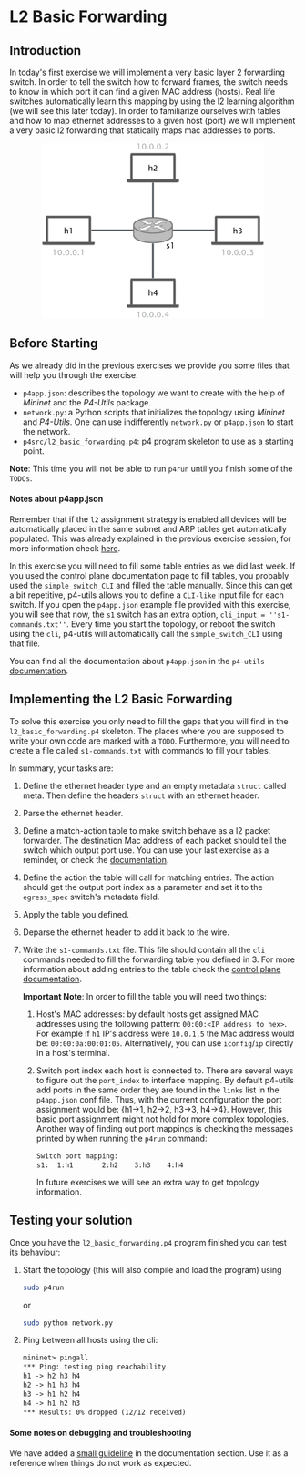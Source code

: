 # L2 Basic Forwarding

## Introduction

In today's first exercise we will implement a very basic layer 2 forwarding switch. In order to
tell the switch how to forward frames, the switch needs to know in which port it can find a given MAC
address (hosts). Real life switches automatically learn this mapping by using the l2 learning algorithm (we will see
this later today). In order to familiarize ourselves with tables and how to map ethernet addresses to a given host (port)
we will implement a very basic l2 forwarding that statically maps mac addresses to ports.

<p align="center">
<img src="images/l2_topology.png" title="L2 Star Topology">
<p/>

## Before Starting

As we already did in the previous exercises we provide you some files that will
help you through the exercise.

- `p4app.json`: describes the topology we want to create with the help of *Mininet* and the *P4-Utils* package.
- `network.py`: a Python scripts that initializes the topology using *Mininet* and *P4-Utils*. One can use indifferently `network.py` or `p4app.json` to start the network.
- `p4src/l2_basic_forwarding.p4`: p4 program skeleton to use as a starting point.


**Note**: This time you will not be able to run `p4run` until you finish some of the `TODOs`.

#### Notes about p4app.json

Remember that if the `l2` assignment strategy is enabled all devices will be automatically placed in the same
subnet and ARP tables get automatically populated. This was already explained in the previous exercise session, for
more information check [here](../../02-Repeater/p4runtime/README.md#note-about-p4appjson).

In this exercise you will need to fill some table entries as we did last week.
If you used the control plane documentation page to fill tables, you probably used
the `simple_switch_CLI` and filled the table manually. Since this can get a bit repetitive, p4-utils allows
you to define a `CLI-like` input file for each switch. If you open the `p4app.json` example file provided with
this exercise, you will see that now, the `s1` switch has an extra option, `cli_input = ''s1-commands.txt''`.
Every time you start the topology, or reboot the switch using the `cli`, p4-utils will automatically call
the `simple_switch_CLI` using that file.

You can find all the documentation about `p4app.json` in the `p4-utils` [documentation](https://nsg-ethz.github.io/p4-utils/usage.html#json).

## Implementing the L2 Basic Forwarding

To solve this exercise you only need to fill the gaps that you will find in the
`l2_basic_forwarding.p4` skeleton. The places where you are supposed to write your own code
are marked with a `TODO`. Furthermore, you will need to create a file called `s1-commands.txt`
with commands to fill your tables.

In summary, your tasks are:

1. Define the ethernet header type and an empty metadata `struct` called meta. Then define
the headers `struct` with an ethernet header.

2. Parse the ethernet header.

3. Define a match-action table to make switch behave as a l2 packet forwarder. The destination
Mac address of each packet should tell the switch which output port use. You can use your last exercise
as a reminder, or check the [documentation](https://github.com/nsg-ethz/p4-learning/wiki/Control-Plane).

4. Define the action the table will call for matching entries. The action should get
the output port index as a parameter and set it to the `egress_spec` switch's metadata field.

5. Apply the table you defined.

6. Deparse the ethernet header to add it back to the wire.

7. Write the `s1-commands.txt` file. This file should contain all the `cli` commands needed to fill
the forwarding table you defined in 3. For more information about adding entries to the table check the
[control plane documentation](https://github.com/nsg-ethz/p4-learning/wiki/Control-Plane).

   **Important Note**: In order to fill the table you will need two things:

     1. Host's MAC addresses: by default hosts get assigned MAC addresses using the following pattern: `00:00:<IP address to hex>`. For example
     if `h1` IP's address were `10.0.1.5` the Mac address would be: `00:00:0a:00:01:05`. Alternatively, you can use `iconfig`/`ip` directly in a
     host's terminal.

     2. Switch port index each host is connected to. There are several ways to figure out the `port_index` to interface mapping. By default
     p4-utils add ports in the same order they are found in the `links` list in the `p4app.json` conf file. Thus, with the current configuration
     the port assignment would be: {h1->1, h2->2, h3->3, h4->4}. However, this basic port assignment might not hold for more complex topologies. Another
     way of finding out port mappings is checking the messages printed by when running the `p4run` command:

         ```
         Switch port mapping:
         s1:  1:h1       2:h2    3:h3    4:h4
         ```

        In future exercises we will see an extra way to get topology information.

## Testing your solution

Once you have the `l2_basic_forwarding.p4` program finished you can test its behaviour:

1. Start the topology (this will also compile and load the program) using
   ```bash
   sudo p4run
   ```
   
   or
   ```bash
   sudo python network.py
   ```

2. Ping between all hosts using the cli:
   ```
   mininet> pingall
   *** Ping: testing ping reachability
   h1 -> h2 h3 h4
   h2 -> h1 h3 h4
   h3 -> h1 h2 h4
   h4 -> h1 h2 h3
   *** Results: 0% dropped (12/12 received)
   ```

#### Some notes on debugging and troubleshooting

We have added a [small guideline](https://github.com/nsg-ethz/p4-learning/wiki/Debugging-and-Troubleshooting) in the documentation section. Use it as a reference when things do not work as
expected.